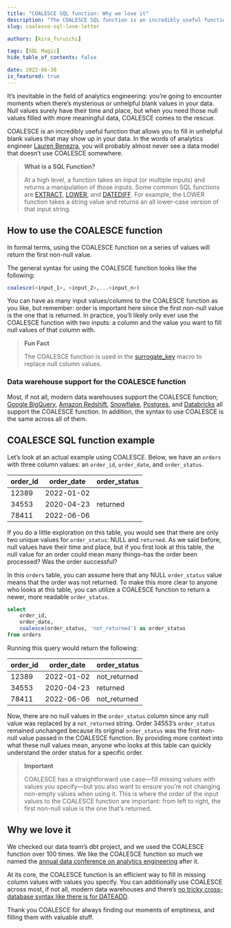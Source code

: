 ```yaml
---
title: "COALESCE SQL function: Why we love it"
description: "The COALESCE SQL function is an incredibly useful function that allows you to fill in unhelpful blank values that may show up in your data."
slug: coalesce-sql-love-letter

authors: [kira_furuichi]

tags: [SQL Magic]
hide_table_of_contents: false

date: 2022-06-30
is_featured: true
---
```


It’s inevitable in the field of analytics engineering: you’re going to encounter moments when there’s mysterious or unhelpful blank values in your data. Null values surely have their time and place, but when you need those null values filled with more meaningful data, COALESCE comes to the rescue.

COALESCE is an incredibly useful function that allows you to fill in unhelpful blank values that may show up in your data. In the words of analytics engineer [Lauren Benezra](https://docs.getdbt.com/author/lauren_benezra), you will probably almost never see a data model that doesn’t use COALESCE somewhere.

<!--truncate-->

> **What is a SQL Function?**
>
> At a high level, a function takes an input (or multiple inputs) and returns a manipulation of those inputs. Some common SQL functions are [EXTRACT](https://docs.getdbt.com/blog/extract-sql-love-letter/), [LOWER](https://docs.getdbt.com/blog/lower-sql-love-letter/), and [DATEDIFF](https://docs.getdbt.com/blog/datediff-sql-love-letter/). For example, the LOWER function takes a string value and returns an all lower-case version of that input string.

## How to use the COALESCE function

In formal terms, using the COALESCE function on a series of values will return the first non-null value. 

The general syntax for using the COALESCE function looks like the following:

```sql
coalesce(<input_1>, <input_2>,...<input_n>)
```

You can have as many input values/columns to the COALESCE function as you like, but remember: order is important here since the first non-null value is the one that is returned. In practice, you’ll likely only ever use the COALESCE function with two inputs: a column and the value you want to fill null values of that column with.

> **Fun Fact**
>
> The COALESCE function is used in the [surrogate_key](https://docs.getdbt.com/blog/sql-surrogate-keys) macro to replace null column values.

### Data warehouse support for the COALESCE function

Most, if not all, modern data warehouses support the COALESCE function; [Google BigQuery](https://cloud.google.com/bigquery/docs/reference/standard-sql/conditional_expressions#coalesce), [Amazon Redshift](https://docs.aws.amazon.com/redshift/latest/dg/r_COALESCE.html), [Snowflake](https://docs.snowflake.com/en/sql-reference/functions/coalesce.html), [Postgres](https://www.postgresqltutorial.com/postgresql-tutorial/postgresql-coalesce/), and [Databricks](https://docs.databricks.com/sql/language-manual/functions/coalesce.html) all support the COALESCE function. In addition, the syntax to use COALESCE is the same across all of them.

## COALESCE SQL function example

Let’s look at an actual example using COALESCE. Below, we have an `orders` <Term id="table" /> with three column values: an `order_id`, `order_date`, and `order_status`.

| **order_id** | **order_date** | **order_status** |
| ------------ | -------------- | ---------------- |
| 12389        | 2022-01-02     |                  |
| 34553        | 2020-04-23     | returned         |
| 78411        | 2022-06-06     |                  |

If you do a little exploration on this table, you would see that there are only two unique values for `order_status`: NULL and `returned`. As we said before, null values have their time and place, but if you first look at this table, the null value for an order could mean many things–has the order been processed? Was the order successful? 

In this `orders` table, you can assume here that any NULL `order_status` value means that the order was not returned. To make this more clear to anyone who looks at this table, you can utilize a COALESCE function to return a newer, more readable `order_status`.

```sql
select
	order_id,
	order_date,
	coalesce(order_status, 'not_returned') as order_status
from orders
```

Running this query would return the following:

| **order_id** | **order_date** | **order_status** |
| ------------ | -------------- | ---------------- |
| 12389        | 2022-01-02     | not_returned     |
| 34553        | 2020-04-23     | returned         |
| 78411        | 2022-06-06     | not_returned     |

Now, there are no null values in the `order_status` column since any null value was replaced by a `not_returned` string. Order 34553’s `order_status` remained unchanged because its original `order_status` was the first non-null value passed in the COALESCE function. By providing more context into what these null values mean, anyone who looks at this table can quickly understand the order status for a specific order.

> **Important**
>
> COALESCE has a straightforward use case—fill missing values with values you specify—but you also want to ensure you’re not changing non-empty values when using it. This is where the order of the input values to the COALESCE function are important: from left to right, the first non-null value is the one that’s returned.

## Why we love it

We checked our data team’s dbt project, and we used the COALESCE function over 100 times. We like the COALESCE function so much we named the [annual data conference on analytics engineering](https://coalesce.getdbt.com/) after it.

At its core, the COALESCE function is an efficient way to fill in missing column values with values you specify. You can additionally use COALESCE across most, if not all, modern data warehouses and there’s [no tricky cross-database syntax like there is for DATEADD](https://docs.getdbt.com/blog/sql-dateadd).

Thank you COALESCE for always finding our moments of emptiness, and filling them with valuable stuff.
